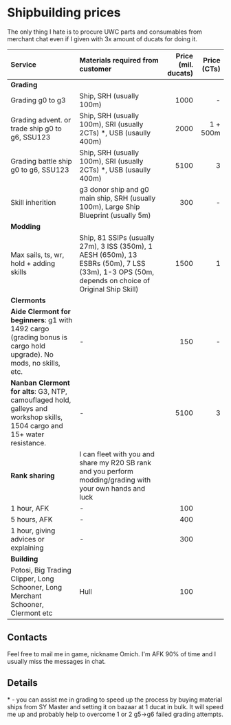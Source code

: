 # Shipbuilding prices

The only thing I hate is to procure UWC parts and consumables from merchant chat even if I given with 3x amount of ducats for doing it.

| Service | Materials required from customer | Price (mil. ducats) | Price (CTs)|
| :--- | :--- | ---: | ---: |
|**Grading**|
| Grading g0 to g3 |Ship, SRH (usually 100m)|1000|-|
| Grading advent. or trade ship g0 to g6, SSU123|Ship, SRH (usually 100m), SRI (usually 2CTs) \*, USB (usaully 400m)|2000|1 + 500m|
| Grading battle ship g0 to g6, SSU123|Ship, SRH (usually 100m), SRI (usually 2CTs) \*, USB (usaully 400m)|5100|3|
| Skill inherition|g3 donor ship and g0 main ship, SRH (usually 100m), Large Ship Blueprint (usually 5m)|300|-|
|**Modding**|
| Max sails, ts, wr, hold + adding skills|Ship, 81 SSIPs (usually 27m), 3 ISS (350m), 1 AESH (650m), 13 ESBRs (50m), 7 LSS (33m), 1-3 OPS (50m, depends on choice of Original Ship Skill)|1500|1|
|**Clermonts**|
|**Aide Clermont for beginners**: g1 with 1492 cargo (grading bonus is cargo hold upgrade). No mods, no skills, etc.|-|150|-|
|**Nanban Clermont for alts**: G3, NTP, camouflaged hold, galleys and workshop skills, 1504 cargo and 15+ water resistance.|-|5100|3|
|**Rank sharing**|I can fleet with you and share my R20 SB rank and you perform modding/grading with your own hands and luck|||
|1 hour, AFK|-|100||
|5 hours, AFK|-|400||
|1 hour, giving advices or explaining|-|300||
|**Building**|
|Potosi, Big Trading Clipper, Long Schooner, Long Merchant Schooner, Clermont etc|Hull|100|

## Contacts

Feel free to mail me in game, nickname Omich. I'm AFK 90% of time and I usually miss the messages in chat.

## Details

\* - you can assist me in grading to speed up the process by buying material ships from SY Master and setting it on bazaar at 1 ducat in bulk. It will speed me up and probably help to overcome 1 or 2 g5->g6 failed grading attempts.

